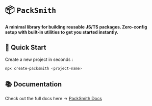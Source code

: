 # 📦 `PackSmith`
**A minimal library for building reusable JS/TS packages. Zero-config setup with built-in utilities to get you started instantly.**

## 🚀 Quick Start
Create a new project in seconds :
```bash
npx create-packsmith <project-name>
```
## 📚 Documentation

Check out the full docs here → [PackSmith Docs](https://packsmith.vercel.app)